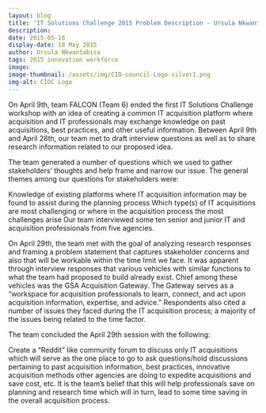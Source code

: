 ```yaml
---
layout: blog
title: 'IT Solutions Challenge 2015 Problem Description - Ursula Nkwantabisa'
description:
date: 2015-05-18
display-date: 18 May 2015
author: Ursula Nkwantabisa
tags: 2015 innovation workforce
image:
image-thumbnail: /assets/img/CIO-council-Logo-silver1.png
img-alt: CIOC Logo
---
```

On April 9th, team FALCON (Team 6) ended the first IT Solutions Challenge workshop with an idea of creating a common IT acquisition platform where acquisition and IT professionals may exchange knowledge on past acquisitions, best practices, and other useful information. Between April 9th and April 28th, our team met to draft interview questions as well as to share research information related to our proposed idea.

The team generated a number of questions which we used to gather stakeholders’ thoughts and help frame and narrow our issue. The general themes among our questions for stakeholders were:

Knowledge of existing platforms where IT acquisition information may be found to assist during the planning process Which type(s) of IT acquisitions are most challenging or where in the acquisition process the most challenges arise Our team interviewed some ten senior and junior IT and acquisition professionals from five agencies.

On April 29th, the team met with the goal of analyzing research responses and framing a problem statement that captures stakeholder concerns and also that will be workable within the time limit we face. It was apparent through interview responses that various vehicles with similar functions to what the team had proposed to build already exist. Chief among these vehicles was the GSA Acquisition Gateway. The Gateway serves as a “workspace for acquisition professionals to learn, connect, and act upon acquisition information, expertise, and advice.” Respondents also cited a number of issues they faced during the IT acquisition process; a majority of the issues being related to the time factor.

The team concluded the April 29th session with the following:

Create a “Reddit” like community forum to discuss only IT acquisitions which will serve as the one place to go to ask questions/hold discussions pertaining to past acquisition information, best practices, innovative acquisition methods other agencies are doing to expedite acquisitions and save cost, etc. It is the team’s belief that this will help professionals save on planning and research time which will in turn, lead to some time saving in the overall acquisition process.

